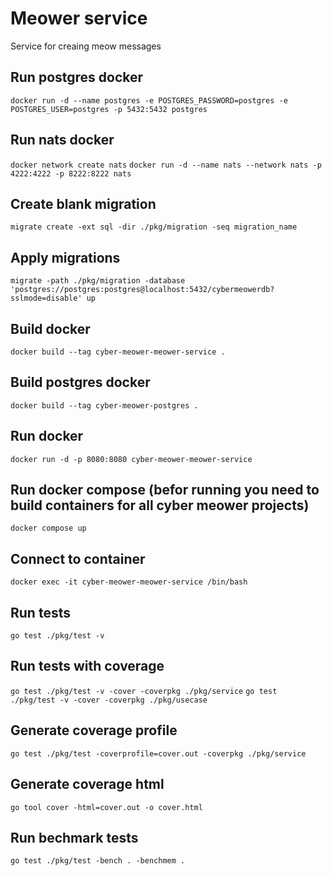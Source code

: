 # Meower service

Service for creaing meow messages

## Run postgres docker

`docker run -d --name postgres -e POSTGRES_PASSWORD=postgres -e POSTGRES_USER=postgres -p 5432:5432 postgres`

## Run nats docker

`docker network create nats`
`docker run -d --name nats --network nats -p 4222:4222 -p 8222:8222 nats`

## Create blank migration

`migrate create -ext sql -dir ./pkg/migration -seq migration_name`

## Apply migrations

`migrate -path ./pkg/migration -database 'postgres://postgres:postgres@localhost:5432/cybermeowerdb?sslmode=disable' up`

## Build docker

`docker build --tag cyber-meower-meower-service .`

## Build postgres docker

`docker build --tag cyber-meower-postgres .`

## Run docker

`docker run -d -p 8080:8080 cyber-meower-meower-service`

## Run docker compose (befor running you need to build containers for all cyber meower projects)

`docker compose up`

## Connect to container

`docker exec -it cyber-meower-meower-service /bin/bash`

## Run tests

`go test ./pkg/test -v`

## Run tests with coverage

`go test ./pkg/test -v -cover -coverpkg ./pkg/service`
`go test ./pkg/test -v -cover -coverpkg ./pkg/usecase`

## Generate coverage profile

`go test ./pkg/test -coverprofile=cover.out -coverpkg ./pkg/service`

## Generate coverage html

`go tool cover -html=cover.out -o cover.html`

## Run bechmark tests

`go test ./pkg/test -bench . -benchmem .`
